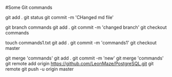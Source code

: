 #Some Git commands

git add .
git status 
git commit -m 'CHanged md file'

git branch commands
git add .
git commit -m 'changed branch' 
git checkout commands 

touch commands1.txt
git add .
git commit -m 'commands1'
git checkout master

git merge 'commands'
git add . 
git commit -m 'new'
git merge 'commands'
git remote add origin https://github.com/LeonMaze/PostgreSQL.git
git remote
git push -u origin master
